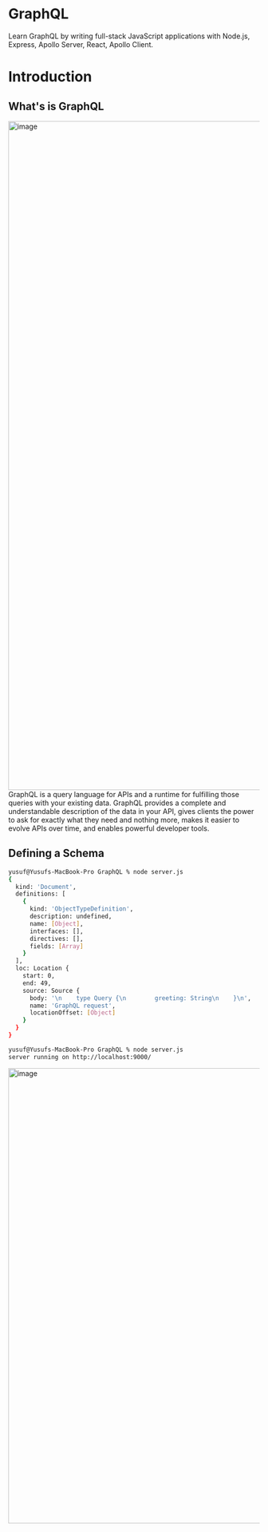 # GraphQL
Learn GraphQL by writing full-stack JavaScript applications with Node.js, Express, Apollo Server, React, Apollo Client.

# Introduction
## What's is GraphQL
<img width="1340" alt="image" src="https://user-images.githubusercontent.com/85268263/155052300-a11defc0-e89a-43eb-b7d4-75a586cf941a.png">
GraphQL is a query language for APIs and a runtime for fulfilling those queries with your existing data. GraphQL provides a complete and understandable description of the data in your API, gives clients the power to ask for exactly what they need and nothing more, makes it easier to evolve APIs over time, and enables powerful developer tools.

## Defining a Schema

```sh
yusuf@Yusufs-MacBook-Pro GraphQL % node server.js
{
  kind: 'Document',
  definitions: [
    {
      kind: 'ObjectTypeDefinition',
      description: undefined,
      name: [Object],
      interfaces: [],
      directives: [],
      fields: [Array]
    }
  ],
  loc: Location {
    start: 0,
    end: 49,
    source: Source {
      body: '\n    type Query {\n        greeting: String\n    }\n',
      name: 'GraphQL request',
      locationOffset: [Object]
    }
  }
}
```

```sh
yusuf@Yusufs-MacBook-Pro GraphQL % node server.js
server running on http://localhost:9000/
```

<img width="912" alt="image" src="https://user-images.githubusercontent.com/85268263/155063419-aa07d72e-0e4b-410f-8dbb-7b8fb51c9dc6.png">

